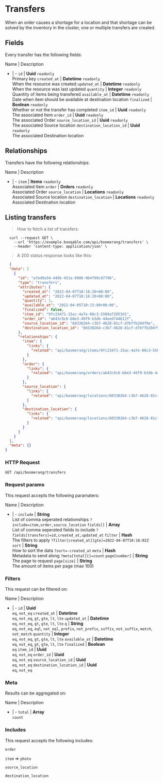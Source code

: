 # Transfers

When an order causes a shortage for a location and that shortage can be solved by the inventory in the cluster, one or multiple transfers are created.

## Fields
Every transfer has the following fields:

Name | Description
- | -
`id` | **Uuid** `readonly`<br>Primary key
`created_at` | **Datetime** `readonly`<br>When the resource was created
`updated_at` | **Datetime** `readonly`<br>When the resource was last updated
`quantity` | **Integer** `readonly`<br>Quantity of items being transfered
`available_at` | **Datetime** `readonly`<br>Date when item should be available at destination location
`finalized` | **Boolean** `readonly`<br>Whether or not the transfer has completed
`item_id` | **Uuid** `readonly`<br>The associated Item
`order_id` | **Uuid** `readonly`<br>The associated Order
`source_location_id` | **Uuid** `readonly`<br>The associated Source location
`destination_location_id` | **Uuid** `readonly`<br>The associated Destination location


## Relationships
Transfers have the following relationships:

Name | Description
- | -
`item` | **Items** `readonly`<br>Associated Item
`order` | **Orders** `readonly`<br>Associated Order
`source_location` | **Locations** `readonly`<br>Associated Source location
`destination_location` | **Locations** `readonly`<br>Associated Destination location


## Listing transfers



> How to fetch a list of transfers:

```shell
  curl --request GET \
    --url 'https://example.booqable.com/api/boomerang/transfers' \
    --header 'content-type: application/json' \
```

> A 200 status response looks like this:

```json
  {
  "data": [
    {
      "id": "a7ed0a34-449b-451a-9906-964f99cd7796",
      "type": "transfers",
      "attributes": {
        "created_at": "2022-04-07T10:18:20+00:00",
        "updated_at": "2022-04-07T10:18:20+00:00",
        "quantity": 1,
        "available_at": "2022-04-05T10:15:00+00:00",
        "finalized": false,
        "item_id": "9fc23471-15ac-4a7e-80c3-5509a72853d1",
        "order_id": "a643c9c6-b8e3-49f9-b3db-44eed744b12f",
        "source_location_id": "60330264-c3b7-4628-81cf-d7bffb204f9e",
        "destination_location_id": "60330264-c3b7-4628-81cf-d7bffb204f9e"
      },
      "relationships": {
        "item": {
          "links": {
            "related": "api/boomerang/items/9fc23471-15ac-4a7e-80c3-5509a72853d1"
          }
        },
        "order": {
          "links": {
            "related": "api/boomerang/orders/a643c9c6-b8e3-49f9-b3db-44eed744b12f"
          }
        },
        "source_location": {
          "links": {
            "related": "api/boomerang/locations/60330264-c3b7-4628-81cf-d7bffb204f9e"
          }
        },
        "destination_location": {
          "links": {
            "related": "api/boomerang/locations/60330264-c3b7-4628-81cf-d7bffb204f9e"
          }
        }
      }
    }
  ],
  "meta": {}
}
```

### HTTP Request

`GET /api/boomerang/transfers`

### Request params

This request accepts the following paramaters:

Name | Description
- | -
`include` | **String**<br>List of comma seperated relationships `?include=item,order,source_location`
`fields[]` | **Array**<br>List of comma seperated fields to include `?fields[transfers]=id,created_at,updated_at`
`filter` | **Hash**<br>The filters to apply `?filter[created_at][gte]=2022-04-07T10:16:02Z`
`sort` | **String**<br>How to sort the data `?sort=-created_at`
`meta` | **Hash**<br>Metadata to send along `?meta[total][]=count`
`page[number]` | **String**<br>The page to request
`page[size]` | **String**<br>The amount of items per page (max 100)


### Filters

This request can be filtered on:

Name | Description
- | -
`id` | **Uuid**<br>`eq`, `not_eq`
`created_at` | **Datetime**<br>`eq`, `not_eq`, `gt`, `gte`, `lt`, `lte`
`updated_at` | **Datetime**<br>`eq`, `not_eq`, `gt`, `gte`, `lt`, `lte`
`q` | **String**<br>`eq`, `not_eq`, `eql`, `not_eql`, `prefix`, `not_prefix`, `suffix`, `not_suffix`, `match`, `not_match`
`quantity` | **Integer**<br>`eq`, `not_eq`, `gt`, `gte`, `lt`, `lte`
`available_at` | **Datetime**<br>`eq`, `not_eq`, `gt`, `gte`, `lt`, `lte`
`finalized` | **Boolean**<br>`eq`
`item_id` | **Uuid**<br>`eq`, `not_eq`
`order_id` | **Uuid**<br>`eq`, `not_eq`
`source_location_id` | **Uuid**<br>`eq`, `not_eq`
`destination_location_id` | **Uuid**<br>`eq`, `not_eq`


### Meta

Results can be aggregated on:

Name | Description
- | -
`total` | **Array**<br>`count`


### Includes

This request accepts the following includes:

`order`


`item` => 
`photo`




`source_location`


`destination_location`





